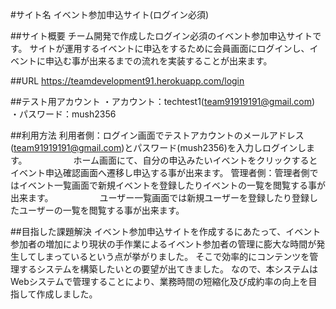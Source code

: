 #サイト名
イベント参加申込サイト(ログイン必須)

##サイト概要
チーム開発で作成したログイン必須のイベント参加申込サイトです。
サイトが運用するイベントに申込をするために会員画面にログインし、イベントに申込む事が出来るまでの流れを実装することが出来ます。

##URL
https://teamdevelopment91.herokuapp.com/login

##テスト用アカウント
・アカウント：techtest1(team91919191@gmail.com)
・パスワード：mush2356

##利用方法
利用者側：ログイン画面でテストアカウントのメールアドレス(team91919191@gmail.com)とパスワード(mush2356)を入力しログインします。
　　　　　ホーム画面にて、自分の申込みたいイベントをクリックするとイベント申込確認画面へ遷移し申込する事が出来ます。
管理者側：管理者側ではイベント一覧画面で新規イベントを登録したりイベントの一覧を閲覧する事が出来ます。
　　　　　ユーザー一覧画面では新規ユーザーを登録したり登録したユーザーの一覧を閲覧する事が出来ます。

##目指した課題解決
イベント参加申込サイトを作成するにあたって、イベント参加者の増加により現状の手作業によるイベント参加者の管理に膨大な時間が発生してしまっているという点が挙がりました。
そこで効率的にコンテンツを管理するシステムを構築したいとの要望が出てきました。
なので、本システムはWebシステムで管理することにより、業務時間の短縮化及び成約率の向上を目指して作成しました。
